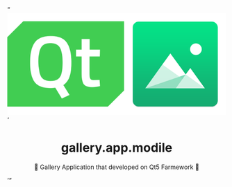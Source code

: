 <q align="center">
<img src="images/Qt.png">
<q>

# gallery.app.modile
:iphone: Gallery Application that developed on Qt5 Farmework :iphone: 
